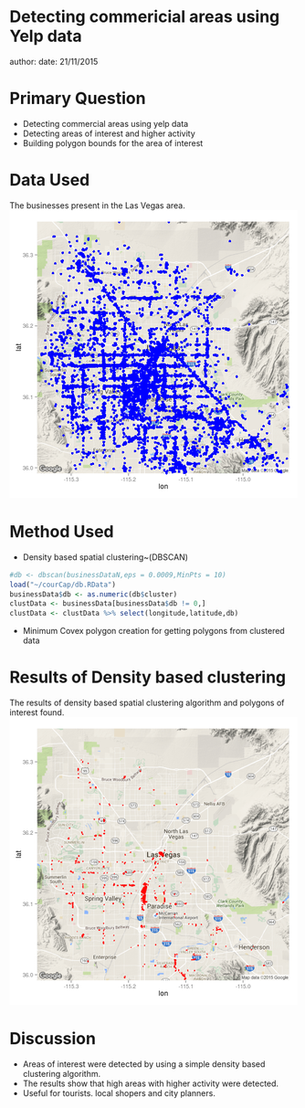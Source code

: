 Detecting commericial areas using Yelp data
========================================================
author: 
date: 21/11/2015

Primary Question
========================================================


- Detecting commercial areas using yelp data 
- Detecting areas of interest and higher activity
- Building polygon bounds for the area of interest

Data Used
========================================================
The businesses present in the Las Vegas area.
![plot of chunk unnamed-chunk-1](presentation-figure/unnamed-chunk-1-1.png) 

Method Used
========================================================

- Density based spatial clustering~(DBSCAN)

```r
#db <- dbscan(businessDataN,eps = 0.0009,MinPts = 10)
load("~/courCap/db.RData")
businessData$db <- as.numeric(db$cluster)
clustData <- businessData[businessData$db != 0,]
clustData <- clustData %>% select(longitude,latitude,db) 
```
- Minimum Covex polygon creation for getting polygons from clustered data


Results of Density based clustering
========================================================

The results of density based spatial clustering algorithm and polygons of interest found.
![plot of chunk unnamed-chunk-4](presentation-figure/unnamed-chunk-4-1.png) 

Discussion
========================================================

- Areas of interest were detected by using a simple density based clustering algorithm.
- The results show that high areas with higher activity were detected.
- Useful for tourists. local shopers and city planners.

